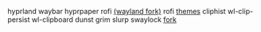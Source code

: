 hyprland
waybar
hyprpaper
rofi [(wayland fork)](https://github.com/lbonn/rofi)
rofi [themes](https://github.com/newmanls/rofi-themes-collection)
cliphist
wl-clip-persist
wl-clipboard
dunst
grim
slurp
swaylock [fork](https://github.com/Xenfo/swaylock-effects-improved)
